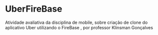 # UberFireBase
Atividade avaliativa da disciplina de mobile, sobre criação de clone do aplicativo Uber utilizando o FireBase , por professor Klinsman Gonçalves
